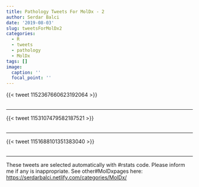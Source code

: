```yaml
---
title: Pathology Tweets For MolDx - 2
author: Serdar Balci
date: '2019-08-03'
slug: tweetsForMolDx2
categories:
  - R
  - tweets
  - pathology
  - MolDx
tags: []
image:
  caption: ''
  focal_point: ''
---
```



{{< tweet 1152367660623192064 >}}
<br>
<br>
<hr>
{{< tweet 1153107479582187521 >}}
<br>
<br>
<hr>
{{< tweet 1151688101351383040 >}}
<br>
<br>
<hr>


These tweets are selected automatically with #rstats code. Please inform me if any is inappropriate.
See other#MolDxpages here: https://serdarbalci.netlify.com/categories/MolDx/
